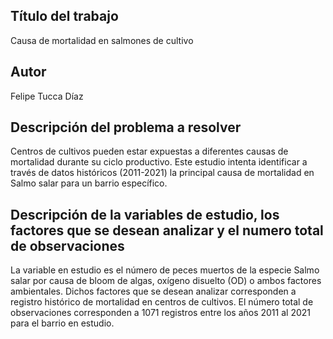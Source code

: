 ## Título del trabajo
Causa de mortalidad en salmones de cultivo 

## Autor
Felipe Tucca Díaz

## Descripción del problema a resolver
Centros de cultivos pueden estar expuestas a diferentes causas de mortalidad durante su ciclo productivo. Este estudio intenta identificar a través de datos históricos (2011-2021) la principal causa de mortalidad en Salmo salar para un barrio específico. 

## Descripción de la variables de estudio, los factores que se desean analizar y el numero total de observaciones
La variable en estudio es el número de peces muertos de la especie Salmo salar por causa de bloom de algas, oxígeno disuelto (OD) o ambos factores ambientales. Dichos factores que se desean analizar corresponden a registro histórico de mortalidad en centros de cultivos. El número total de observaciones corresponden a 1071 registros entre los años 2011 al 2021 para el barrio en estudio.






